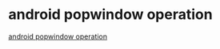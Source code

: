 # android popwindow operation
[android popwindow operation](https://aiwithcloud.com/2022/09/19/android_popwindow_operation/)
